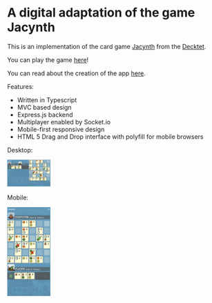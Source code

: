 # A digital adaptation of the game Jacynth
This is an implementation of the card game [Jacynth](http://wiki.decktet.com/game:jacynth) from the [Decktet](https://www.decktet.com/). 

You can play the game [here](https://jacynth.herokuapp.com/)!

You can read about the creation of the app [here](https://dylan-cairns.github.io/Jacynth/).

Features:
- Written in Typescript
- MVC based design
- Express.js backend
- Multiplayer enabled by Socket.io
- Mobile-first responsive design
- HTML 5 Drag and Drop interface with polyfill for mobile browsers

Desktop:
<p float="middle">
  <img src="screenshots/Screen Shot 2021-07-07 at 13.32.06.png" width="100" /> 
</p>
Mobile:
<p float="middle">
  <img src="screenshots/Screen Shot 2021-07-07 at 13.31.52.png" width="100" />
</p>

